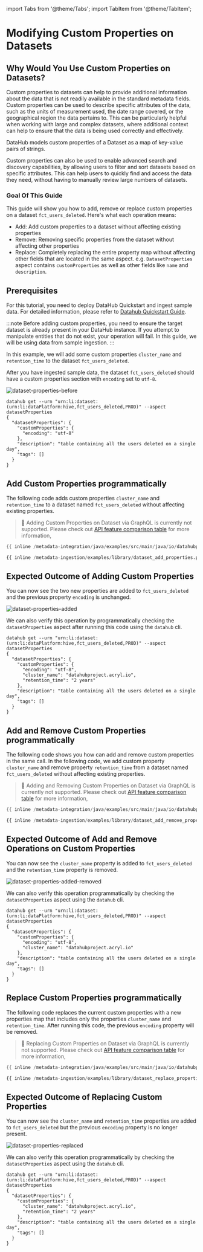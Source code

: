 import Tabs from '@theme/Tabs';
import TabItem from '@theme/TabItem';

# Modifying Custom Properties on Datasets

## Why Would You Use Custom Properties on Datasets? 
Custom properties to datasets can help to provide additional information about the data that is not readily available in the standard metadata fields. Custom properties can be used to describe specific attributes of the data, such as the units of measurement used, the date range covered, or the geographical region the data pertains to. This can be particularly helpful when working with large and complex datasets, where additional context can help to ensure that the data is being used correctly and effectively.

DataHub models custom properties of a Dataset as a map of key-value pairs of strings.

Custom properties can also be used to enable advanced search and discovery capabilities, by allowing users to filter and sort datasets based on specific attributes. This can help users to quickly find and access the data they need, without having to manually review large numbers of datasets.

### Goal Of This Guide
This guide will show you how to add, remove or replace custom properties on a dataset `fct_users_deleted`. Here's what each operation means:
- Add: Add custom properties to a dataset without affecting existing properties
- Remove: Removing specific properties from the dataset without affecting other properties
- Replace: Completely replacing the entire property map without affecting other fields that are located in the same aspect. e.g. `DatasetProperties` aspect contains `customProperties` as well as other fields like `name` and `description`.


## Prerequisites
For this tutorial, you need to deploy DataHub Quickstart and ingest sample data.
For detailed information, please refer to [Datahub Quickstart Guide](/docs/quickstart.md).

:::note
Before adding custom properties, you need to ensure the target dataset is already present in your DataHub instance. 
If you attempt to manipulate entities that do not exist, your operation will fail.
In this guide, we will be using data from sample ingestion.
:::

In this example, we will add some custom properties `cluster_name` and `retention_time` to the dataset `fct_users_deleted`.

After you have ingested sample data, the dataset `fct_users_deleted` should have a custom properties section with `encoding` set to `utf-8`.

![dataset-properties-before](../../imgs/apis/tutorials/dataset-properties-before.png)


```shell
datahub get --urn "urn:li:dataset:(urn:li:dataPlatform:hive,fct_users_deleted,PROD)" --aspect datasetProperties
{
  "datasetProperties": {
    "customProperties": {
      "encoding": "utf-8"
    },
    "description": "table containing all the users deleted on a single day",
    "tags": []
  }
}
```

## Add Custom Properties programmatically
The following code adds custom properties `cluster_name` and `retention_time` to a dataset named `fct_users_deleted` without affecting existing properties.

<Tabs>
<TabItem value="graphql" label="GraphQL">

> 🚫 Adding Custom Properties on Dataset via GraphQL is currently not supported.
> Please check out [API feature comparison table](/docs/api/datahub-apis.md#datahub-api-comparison) for more information, 

</TabItem>
<TabItem value="java" label="Java">

```java
{{ inline /metadata-integration/java/examples/src/main/java/io/datahubproject/examples/DatasetCustomPropertiesAdd.java show_path_as_comment }}
```

</TabItem>
<TabItem value="python" label="Python" default>

```python
{{ inline /metadata-ingestion/examples/library/dataset_add_properties.py show_path_as_comment }}
```
</TabItem>
</Tabs>

## Expected Outcome of Adding Custom Properties
You can now see the two new properties are added to `fct_users_deleted` and the previous property `encoding` is unchanged. 

![dataset-properties-added](../../imgs/apis/tutorials/dataset-properties-added.png)


We can also verify this operation by programmatically checking the `datasetProperties` aspect after running this code using the `datahub` cli.

```shell
datahub get --urn "urn:li:dataset:(urn:li:dataPlatform:hive,fct_users_deleted,PROD)" --aspect datasetProperties
{
  "datasetProperties": {
    "customProperties": {
      "encoding": "utf-8",
      "cluster_name": "datahubproject.acryl.io",
      "retention_time": "2 years"
    },
    "description": "table containing all the users deleted on a single day",
    "tags": []
  }
}
```

## Add and Remove Custom Properties programmatically
The following code shows you how can add and remove custom properties in the same call. In the following code, we add custom property `cluster_name` and remove property `retention_time` from a dataset named `fct_users_deleted` without affecting existing properties.

<Tabs>
<TabItem value="graphql" label="GraphQL">

> 🚫 Adding and Removing Custom Properties on Dataset via GraphQL is currently not supported.
> Please check out [API feature comparison table](/docs/api/datahub-apis.md#datahub-api-comparison) for more information, 

</TabItem>
<TabItem value="java" label="Java">

```java
{{ inline /metadata-integration/java/examples/src/main/java/io/datahubproject/examples/DatasetCustomPropertiesAddRemove.java show_path_as_comment }}
```

</TabItem>
<TabItem value="python" label="Python" default>

```python
{{ inline /metadata-ingestion/examples/library/dataset_add_remove_properties.py show_path_as_comment }}
```

</TabItem>
</Tabs>


## Expected Outcome of Add and Remove Operations on Custom Properties

You can now see the `cluster_name` property is added to `fct_users_deleted` and the `retention_time` property is removed.

![dataset-properties-added-removed](../../imgs/apis/tutorials/dataset-properties-added-removed.png)


We can also verify this operation programmatically by checking the `datasetProperties` aspect using the `datahub` cli.

```shell
datahub get --urn "urn:li:dataset:(urn:li:dataPlatform:hive,fct_users_deleted,PROD)" --aspect datasetProperties
{
  "datasetProperties": {
    "customProperties": {
      "encoding": "utf-8",
      "cluster_name": "datahubproject.acryl.io"
    },
    "description": "table containing all the users deleted on a single day",
    "tags": []
  }
}
```

## Replace Custom Properties programmatically
The following code replaces the current custom properties with a new properties map that includes only the properties `cluster_name` and `retention_time`. After running this code, the previous `encoding` property will be removed.

<Tabs>
<TabItem value="graphql" label="GraphQL">

> 🚫 Replacing Custom Properties on Dataset via GraphQL is currently not supported.
> Please check out [API feature comparison table](/docs/api/datahub-apis.md#datahub-api-comparison) for more information, 

</TabItem>
<TabItem value="java" label="Java">

```java
{{ inline /metadata-integration/java/examples/src/main/java/io/datahubproject/examples/DatasetCustomPropertiesReplace.java show_path_as_comment }}
```

</TabItem>
<TabItem value="python" label="Python" default>

```python
{{ inline /metadata-ingestion/examples/library/dataset_replace_properties.py show_path_as_comment }}
```

</TabItem>
</Tabs>


## Expected Outcome of Replacing Custom Properties

You can now see the `cluster_name` and `retention_time` properties are added to `fct_users_deleted` but the previous `encoding` property is no longer present.

![dataset-properties-replaced](../../imgs/apis/tutorials/dataset-properties-replaced.png)

We can also verify this operation programmatically by checking the `datasetProperties` aspect using the `datahub` cli.

```shell
datahub get --urn "urn:li:dataset:(urn:li:dataPlatform:hive,fct_users_deleted,PROD)" --aspect datasetProperties
{
  "datasetProperties": {
    "customProperties": {
      "cluster_name": "datahubproject.acryl.io",
      "retention_time": "2 years"
    },
    "description": "table containing all the users deleted on a single day",
    "tags": []
  }
}
```
